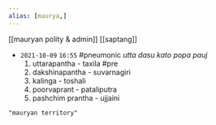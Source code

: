```yaml
---
alias: [maurya,]
---
```

[[mauryan polity & admin]] [[saptang]]

- `2021-10-09` `16:55` #pneumonic _utta dasu kato popa pauj_
	1. uttarapantha - taxila #pre 
	2. dakshinapantha - suvarnagiri
	3. kalinga - toshali
	4. poorvaprant - pataliputra
	5. pashchim prantha - ujjaini
```query
"mauryan territory"
```